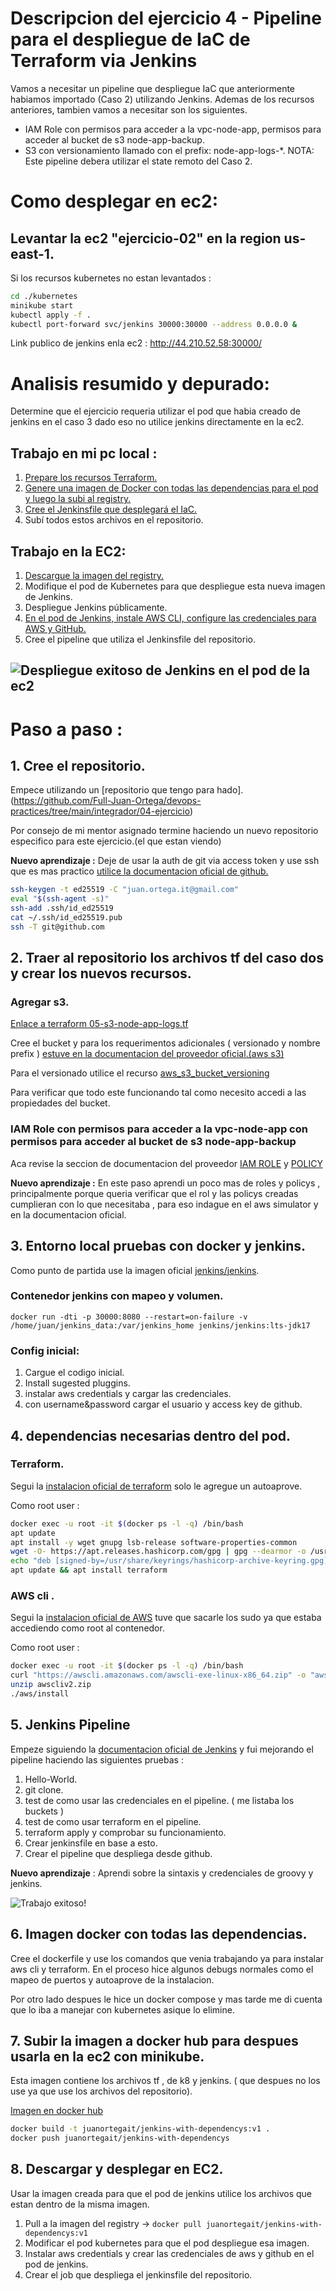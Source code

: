 # Descripcion del ejercicio 4 - Pipeline para el despliegue de IaC de Terraform via Jenkins  
Vamos a necesitar un pipeline que despliegue IaC que anteriormente habiamos importado (Caso 2) utilizando Jenkins. Ademas de los recursos anteriores, tambien vamos a necesitar son los siguientes.  
- IAM Role con permisos para acceder a la vpc-node-app, permisos para acceder al bucket de s3 node-app-backup.
- S3 con versionamiento llamado con el prefix: node-app-logs-*.
NOTA: Este pipeline debera utilizar el state remoto del Caso 2.

# Como desplegar en ec2:

## Levantar la ec2 "ejercicio-02" en la region us-east-1.

Si los recursos kubernetes no estan levantados :  

```bash
cd ./kubernetes
minikube start
kubectl apply -f .
kubectl port-forward svc/jenkins 30000:30000 --address 0.0.0.0 &
```

Link publico de jenkins enla ec2 : <http://44.210.52.58:30000/>

# Analisis resumido y depurado: 

Determine que el ejercicio requeria utilizar el pod que habia creado de jenkins en el caso 3 dado eso no utilice jenkins directamente en la ec2.

## Trabajo en mi pc local : 

1. [Prepare los recursos Terraform.](#2-traer-al-repositorio-los-archivos-tf-del-caso-dos-y-crear-los-nuevos-recursos)
2. [Genere una imagen de Docker con todas las dependencias para el pod y luego la subi al registry.](#6-imagen-docker-con-todas-las-dependencias)
3. [Cree el Jenkinsfile que desplegará el IaC.](#5-jenkins-pipeline)
4. Subí todos estos archivos en el repositorio.

## Trabajo en la EC2:

1. [Descargue la imagen del registry.](#8-descargar-y-desplegar-en-ec2)
2. Modifique el pod de Kubernetes para que despliegue esta nueva imagen de Jenkins.
3. Despliegue Jenkins públicamente.
4. [En el pod de Jenkins, instale AWS CLI, configure las credenciales para AWS y GitHub.](#4-dependencias-necesarias-dentro-del-pod)
5. Cree el pipeline que utiliza el Jenkinsfile del repositorio.


## ![Despliegue exitoso de Jenkins en el pod de la ec2](./img/deploy-iac-in-aws-sucesfully.PNG)


# Paso a paso :

## 1. Cree el repositorio.

Empece utilizando un [repositorio que tengo para hado].(https://github.com/Full-Juan-Ortega/devops-practices/tree/main/integrador/04-ejercicio)

Por consejo de mi mentor asignado termine haciendo un nuevo repositorio especifico para este ejercicio.(el que estan viendo)

**Nuevo aprendizaje :** Deje de usar la auth de git via access token y use ssh que es mas practico [utilice la documentacion oficial de github.](https://docs.github.com/es/enterprise-cloud@latest/authentication/connecting-to-github-with-ssh/generating-a-new-ssh-key-and-adding-it-to-the-ssh-agent)

```bash
ssh-keygen -t ed25519 -C "juan.ortega.it@gmail.com"  
eval "$(ssh-agent -s)"  
ssh-add .ssh/id_ed25519  
cat ~/.ssh/id_ed25519.pub  
ssh -T git@github.com 
```

## 2. Traer al repositorio los archivos tf del caso dos y crear los nuevos recursos.  


### Agregar s3.
 
[Enlace a terraform 05-s3-node-app-logs.tf](./terraform/05-s3-node-app-logs.tf)

Cree el bucket y para los requerimentos adicionales ( versionado y nombre prefix ) [estuve en la documentacion del proveedor oficial.(aws s3)](<https://registry.terraform.io/providers/hashicorp/aws/latest/docs/resources/s3_bucket>)

Para el versionado utilice el recurso [aws_s3_bucket_versioning](https://registry.terraform.io/providers/hashicorp/aws/latest/docs/resources/s3_bucket_versioning) 
  
Para verificar que todo este funcionando tal como necesito accedi a las propiedades del bucket.

### IAM Role con permisos para acceder a la vpc-node-app con permisos para acceder al bucket de s3 node-app-backup

Aca revise la seccion de documentacion del proveedor 
[IAM ROLE](https://registry.terraform.io/providers/hashicorp/aws/latest/docs/resources/iam_role) y 
[POLICY](https://registry.terraform.io/providers/hashicorp/aws/latest/docs/resources/iam_policy)



**Nuevo aprendizaje :** En este paso aprendi un poco mas de roles y policys , principalmente porque queria verificar que el rol y las policys creadas cumplieran con lo que necesitaba , para eso indague en el aws simulator y en la documentacion oficial.


## 3. Entorno local pruebas con docker y jenkins.

Como punto de partida use la imagen oficial [jenkins/jenkins](https://hub.docker.com/r/jenkins/jenkins).

### Contenedor jenkins con mapeo y volumen.  
`
docker run -dti -p 30000:8080 --restart=on-failure -v /home/juan/jenkins_data:/var/jenkins_home jenkins/jenkins:lts-jdk17  
`
### Config inicial:  

1) Cargue el codigo inicial.
2) Install sugested pluggins.
3) instalar aws credentials y cargar las credenciales.
4) con username&password cargar el usuario y access key de github.

## 4. dependencias necesarias dentro del pod.

### Terraform.

Segui la [instalacion oficial de terraform](https://developer.hashicorp.com/terraform/install?product_intent=terraform#linux) solo le agregue un autoaprove.  

Como root user :  
```bash 
docker exec -u root -it $(docker ps -l -q) /bin/bash    
apt update  
apt install -y wget gnupg lsb-release software-properties-common  
wget -O- https://apt.releases.hashicorp.com/gpg | gpg --dearmor -o /usr/share/keyrings/hashicorp-archive-keyring.gpg --yes
echo "deb [signed-by=/usr/share/keyrings/hashicorp-archive-keyring.gpg] https://apt.releases.hashicorp.com $(lsb_release -cs)   main" | tee /etc/apt/sources.list.d/hashicorp.list  
apt update && apt install terraform  
```

### AWS cli .

Segui la [instalacion oficial de AWS](https://docs.aws.amazon.com/cli/latest/userguide/getting-started-install.html) tuve que sacarle los sudo ya que estaba accediendo como root al contenedor.

Como root user :  
```bash 
docker exec -u root -it $(docker ps -l -q) /bin/bash  
curl "https://awscli.amazonaws.com/awscli-exe-linux-x86_64.zip" -o "awscliv2.zip"  
unzip awscliv2.zip  
./aws/install  
```

## 5. Jenkins Pipeline

Empeze siguiendo la [documentacion oficial de Jenkins](https://www.jenkins.io/doc/book/pipeline/getting-started/) y fui mejorando el pipeline haciendo las siguientes pruebas :  

1) Hello-World.
2) git clone.
3) test de como usar las credenciales en el pipeline. ( me listaba los buckets )
4) test de como usar terraform en el pipeline.
5) terraform apply y comprobar su funcionamiento.
6) Crear jenkinsfile en base a esto.
7) Crear el pipeline que despliega desde github.

**Nuevo aprendizaje** : Aprendi sobre la sintaxis y credenciales de groovy y jenkins.

![Trabajo exitoso!](./img/job-in-ec2.PNG)

## 6. Imagen docker con todas las dependencias.

Cree el dockerfile y use los comandos que venia trabajando ya para instalar aws cli y terraform. En el proceso hice algunos debugs normales como el mapeo de puertos y autoaprove de la instalacion.  

Por otro lado despues le hice un docker compose y mas tarde me di cuenta que lo iba a manejar con kubernetes asique lo elimine.

## 7. Subir la imagen a docker hub para despues usarla en la ec2 con minikube.

  
Esta imagen contiene los archivos tf , de k8 y jenkins. ( que despues no los use ya que use los archivos del repositorio).  

[Imagen en docker hub](https://hub.docker.com/layers/juanortegait/jenkins-with-dependencys/v1/images/sha256-74b30f1951907ca5368ffd996dacda65dcbbd13f222a9e1291eb59932dec0cbe?context=explore)  

```bash
docker build -t juanortegait/jenkins-with-dependencys:v1 .
docker push juanortegait/jenkins-with-dependencys
```
  
## 8. Descargar y desplegar en EC2.

Usar la imagen creada para que el pod de jenkins utilice los archivos que estan dentro de la misma imagen.

1) Pull a la imagen del registry -> `docker pull juanortegait/jenkins-with-dependencys:v1`
2) Modificar el pod kubernetes para que el pod despliegue esa imagen.  
3) Instalar aws credentials y crear las credenciales de aws y github en el pod de jenkins.
4) Crear el job que despliega el jenkinsfile del repositorio.



